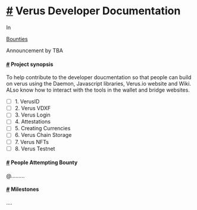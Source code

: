 # [\#](https://monkins1010.github.io/communityfeedback/bounties/documents/\#section) Verus Developer Documentation

In

[Bounties](https://monkins1010.github.io/categories/bounties/)

Announcement by TBA

#### [\#](https://monkins1010.github.io/communityfeedback/bounties/documents/\#project-synopsis) Project synopsis

To help contribute to the developer doucmentation so that people can build on verus using the Daemon, Javascript libraries, Verus.io website and Wiki. ALso know how to interact with the tools in the wallet and bridge websites.

- [ ]  1\. VerusID
- [ ]  2\. Verus VDXF
- [ ]  3\. Verus Login
- [ ]  4\. Attestations
- [ ]  5\. Creating Currencies
- [ ]  6\. Verus Chain Storage
- [ ]  7\. Verus NFTs
- [ ]  8\. Verus Testnet

#### [\#](https://monkins1010.github.io/communityfeedback/bounties/documents/\#people-attempting-bounty) People Attempting Bounty

@.........

#### [\#](https://monkins1010.github.io/communityfeedback/bounties/documents/\#milestones) Milestones

....